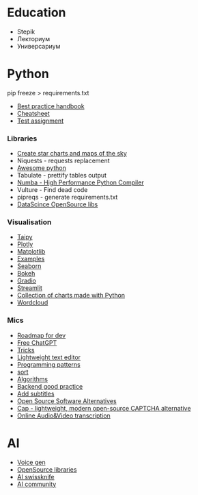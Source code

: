 # Education

- Stepik
- Лекториум
- Универсариум

# Python

pip freeze > requirements.txt

- [Best practice handbook](https://docs.python-guide.org/)
- [Cheatsheet](https://kieranholland.com/best-python-cheat-sheet/best-python-cheat-sheet.pdf)
- [Test assignment](https://github.com/Hexlet/ru-test-assignments)
### Libraries
- [Create star charts and maps of the sky](https://starplot.dev/)
- Niquests - requests replacement
- [Awesome python](https://github.com/vinta/awesome-python)
- Tabulate - prettify tables output
- [Numba - High Performance Python Compiler](https://github.com/numba/numba)
- Vulture - Find dead code
- pipreqs - generate requirements.txt 
- [DataScince OpenSource libs](https://teletype.in/@spiral_gleb/0_WqmvqZAa1)

### Visualisation
- [Taipy](https://github.com/Avaiga/taipy)
- [Plotly](https://github.com/plotly)
- [Matplotlib](https://github.com/matplotlib/matplotlib)
- [Examples](https://pythonist.ru/kak-postroit-matematicheskij-grafik-v-python-za-10-minut/)
- [Seaborn](https://github.com/seaborn)
- [Bokeh](https://github.com/bokeh/bokeh)
- [Gradio](https://github.com/gradio-app/gradio)
- [Streamlit](https://github.com/streamlit)
- [Collection of charts made with Python](https://python-graph-gallery.com/)
- [Wordcloud]()
### Mics

- [Roadmap for dev](https://roadmap.sh)
- [Free ChatGPT](https://www.youtube.com/watch?v=tVDAQcag9-M)
- [Tricks](https://proglib.io/sh/gVMDfexA9U)
- [Lightweight text editor](https://www.jetbrains.com/ru-ru/fleet/)
- [Programming patterns](https://proglib.io/sh/aMZjqlAcr3)
- [sort](https://proglib.io/p/sravnenie-6-algoritmov-sortirovki-puzyrkom-vyborom-kuchey-vstavkami-sliyaniem-i-bystraya-2022-02-08)
- [Algorithms](https://github.com/TheAlgorithms/Python/blob/master/DIRECTORY.md)
- [Backend good practice](https://github.com/beagreatengineer/how-to-develop-perfect-crud)
- [Add subtitles](https://proglib.io/sh/9XEcLKFqiR)
- [Open Source Software Alternatives](https://openalternative.co/)
- [Cap - lightweight, modern open-source CAPTCHA alternative](https://github.com/tiagozip/cap)
- [Online Audio&Video transcription](https://turboscribe.ai/)
# AI
- [Voice gen](https://proglib.io/p/16-luchshih-neyronok-dlya-sinteza-rechi-2023-11-08)
- [OpenSource libraries](https://teletype.in/@spiral_gleb/0_WqmvqZAa1)
- [AI swissknife](https://app.giz.ai)
- [AI community](https://huggingface.co/)